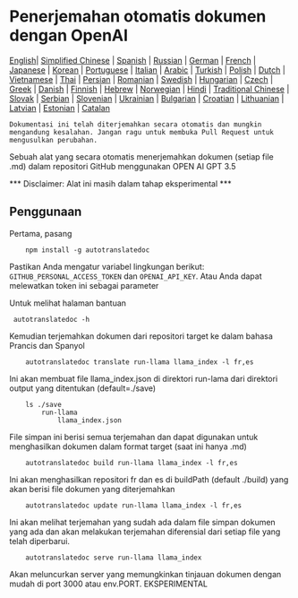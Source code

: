 
# Penerjemahan otomatis dokumen dengan OpenAI

[English](./README.md)| [Simplified Chinese](./README_zh-Hans.md) | [Spanish](./README_es.md) | [Russian](./README_ru.md) | [German](./README_de.md) | [French](./README_fr.md) | [Japanese](./README_ja.md) | [Korean](./README_ko.md) | [Portuguese](./README_pt.md) | [Italian](./README_it.md) | [Arabic](./README_ar.md) | [Turkish](./README_tr.md) | [Polish](./README_pl.md) | [Dutch](./README_nl.md) | [Vietnamese](./README_vi.md) | [Thai](./README_th.md) | [Persian](./README_fa.md) | [Romanian](./README_ro.md) | [Swedish](./README_sv.md) | [Hungarian](./README_hu.md) | [Czech](./README_cs.md) | [Greek](./README_el.md) | [Danish](./README_da.md) | [Finnish](./README_fi.md) | [Hebrew](./README_he.md) | [Norwegian](./README_no.md) | [Hindi](./README_hi.md) | [Traditional Chinese](./README_zh_tw.md) | [Slovak](./README_sl.md) | [Serbian](./README_se.md) | [Slovenian](./README_sk.md) | [Ukrainian](./README_uk.md) | [Bulgarian](./README_bg.md) | [Croatian](./README_hr.md) | [Lithuanian](./README_lt.md) | [Latvian](./README_lv.md) | [Estonian](./README_et.md) | [Catalan](./README_cat.md) 

```Dokumentasi ini telah diterjemahkan secara otomatis dan mungkin mengandung kesalahan. Jangan ragu untuk membuka Pull Request untuk mengusulkan perubahan.```


Sebuah alat yang secara otomatis menerjemahkan dokumen (setiap file .md) dalam repositori GitHub menggunakan OPEN AI GPT 3.5

*** Disclaimer: Alat ini masih dalam tahap eksperimental ***


## Penggunaan

Pertama, pasang

```
    npm install -g autotranslatedoc
```

Pastikan Anda mengatur variabel lingkungan berikut: ```GITHUB_PERSONAL_ACCESS_TOKEN``` dan ```OPENAI_API_KEY```. Atau Anda dapat melewatkan token ini sebagai parameter

Untuk melihat halaman bantuan
```
 autotranslatedoc -h
```

Kemudian terjemahkan dokumen dari repositori target ke dalam bahasa Prancis dan Spanyol
```
    autotranslatedoc translate run-llama llama_index -l fr,es
```

Ini akan membuat file llama_index.json di direktori run-lama dari direktori output yang ditentukan (default=./save)

```
    ls ./save
        run-llama
            llama_index.json 
```

File simpan ini berisi semua terjemahan dan dapat digunakan untuk menghasilkan dokumen dalam format target (saat ini hanya .md)


```
    autotranslatedoc build run-llama llama_index -l fr,es
```

Ini akan menghasilkan repositori fr dan es di buildPath (default ./build) yang akan berisi file dokumen yang diterjemahkan

```
    autotranslatedoc update run-llama llama_index -l fr,es
```

Ini akan melihat terjemahan yang sudah ada dalam file simpan dokumen yang ada dan akan melakukan terjemahan diferensial dari setiap file yang telah diperbarui.

```
    autotranslatedoc serve run-llama llama_index
```

Akan meluncurkan server yang memungkinkan tinjauan dokumen dengan mudah di port 3000 atau env.PORT. EKSPERIMENTAL

